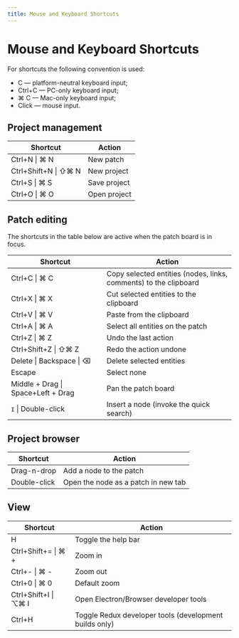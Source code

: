 ```yaml
---
title: Mouse and Keyboard Shortcuts
---
```


# Mouse and Keyboard Shortcuts

For shortcuts the following convention is used:

* <span class="ui label">C</span> — platform-neutral keyboard input;
* <span class="ui blue label">Ctrl+C</span> — PC-only keyboard input;
* <span class="ui grey label">⌘ C</span> — Mac-only keyboard input;
* <span class="ui olive label">Click</span> — mouse input.

## Project management

<table class="ui celled table">
  <thead>
    <tr>
      <th>Shortcut</th>
      <th>Action</th>
    </tr>
  </thead>
  <tbody>
    <tr>
      <td>
        <span class="ui blue label">Ctrl+N</span> |
        <span class="ui grey label">⌘ N</span>
      </td>
      <td>
        New patch
      </td>
    </tr>
    <tr>
      <td>
        <span class="ui blue label">Ctrl+Shift+N</span> |
        <span class="ui grey label">⇧⌘ N</span>
      </td>
      <td>
        New project
      </td>
    </tr>
    <tr>
      <td>
        <span class="ui blue label">Ctrl+S</span> |
        <span class="ui grey label">⌘ S</span>
      </td>
      <td>
        Save project
      </td>
    </tr>
    <tr>
      <td>
        <span class="ui blue label">Ctrl+O</span> |
        <span class="ui grey label">⌘ O</span>
      </td>
      <td>
        Open project
      </td>
    </tr>
  </tbody>
</table>

## Patch editing

The shortcuts in the table below are active when the patch board is in focus.

<table class="ui celled table">
  <thead>
    <tr>
      <th>Shortcut</th>
      <th>Action</th>
    </tr>
  </thead>
  <tbody>
    <tr>
      <td>
        <span class="ui blue label">Ctrl+C</span> |
        <span class="ui grey label">⌘ C</span>
      </td>
      <td>
        Copy selected entities (nodes, links, comments) to the clipboard
      </td>
    </tr>
    <tr>
      <td>
        <span class="ui blue label">Ctrl+X</span> |
        <span class="ui grey label">⌘ X</span>
      </td>
      <td>
        Cut selected entities to the clipboard
      </td>
    </tr>
    <tr>
      <td>
        <span class="ui blue label">Ctrl+V</span> |
        <span class="ui grey label">⌘ V</span>
      </td>
      <td>
        Paste from the clipboard
      </td>
    </tr>
    <tr>
      <td>
        <span class="ui blue label">Ctrl+A</span> |
        <span class="ui grey label">⌘ A</span>
      </td>
      <td>
        Select all entities on the patch
      </td>
    </tr>
    <tr>
      <td>
        <span class="ui blue label">Ctrl+Z</span> |
        <span class="ui grey label">⌘ Z</span>
      </td>
      <td>
        Undo the last action
      </td>
    </tr>
    <tr>
      <td>
        <span class="ui blue label">Ctrl+Shift+Z</span> |
        <span class="ui grey label">⇧⌘ Z</span>
      </td>
      <td>
        Redo the action undone
      </td>
    </tr>
    <tr>
      <td>
        <span class="ui blue label">Delete</span> |
        <span class="ui blue label">Backspace</span> |
        <span class="ui grey label">⌫</span>
      </td>
      <td>
        Delete selected entities
      </td>
    </tr>
    <tr>
      <td><span class="ui label">Escape</span></td>
      <td>
        Select none
      </td>
    </tr>
    <tr>
      <td>
        <span class="ui olive label">Middle + Drag</span> |
        <span style="white-space: nowrap"><span class="ui label">Space</span>+<span class="ui olive label">Left + Drag</span></span>
      </td>
      <td>
        Pan the patch board
      </td>
    </tr>
    <tr>
      <td><span class="ui label" style="font-family: monospace">I</span> | <span class="ui olive label">Double-click</span></td>
      <td>
        Insert a node (invoke the quick search)
      </td>
    </tr>
  </tbody>
</table>

## Project browser

<table class="ui celled table">
  <thead>
    <tr>
      <th>Shortcut</th>
      <th>Action</th>
    </tr>
  </thead>
  <tbody>
    <tr>
      <td>
        <span class="ui olive label">Drag-n-drop</span>
      </td>
      <td>
        Add a node to the patch
      </td>
    </tr>
    <tr>
      <td>
        <span class="ui olive label">Double-click</span>
      </td>
      <td>
        Open the node as a patch in new tab
      </td>
    </tr>
  </tbody>
</table>

## View

<table class="ui celled table">
  <thead>
    <tr>
      <th>Shortcut</th>
      <th>Action</th>
    </tr>
  </thead>
  <tbody>
    <tr>
      <td>
        <span class="ui label">H</span>
      </td>
      <td>
        Toggle the help bar
      </td>
    </tr>
    <tr>
      <td>
        <span class="ui blue label">Ctrl+Shift+=</span> |
        <span class="ui grey label">⌘ +</span>
      </td>
      <td>
        Zoom in
      </td>
    </tr>
    <tr>
      <td>
        <span class="ui blue label">Ctrl+-</span> |
        <span class="ui grey label">⌘ -</span>
      </td>
      <td>
        Zoom out
      </td>
    </tr>
    <tr>
      <td>
        <span class="ui blue label">Ctrl+0</span> |
        <span class="ui grey label">⌘ 0</span>
      </td>
      <td>
        Default zoom
      </td>
    </tr>
    <tr>
      <td>
        <span class="ui blue label">Ctrl+Shift+I</span> |
        <span class="ui grey label">⌥⌘ I</span>
      </td>
      <td>
        Open Electron/Browser developer tools
      </td>
    </tr>
    <tr>
      <td>
        <span class="ui label">Ctrl+H</span>
      </td>
      <td>
        Toggle Redux developer tools (development builds only)
      </td>
    </tr>
  </tbody>
</table>
